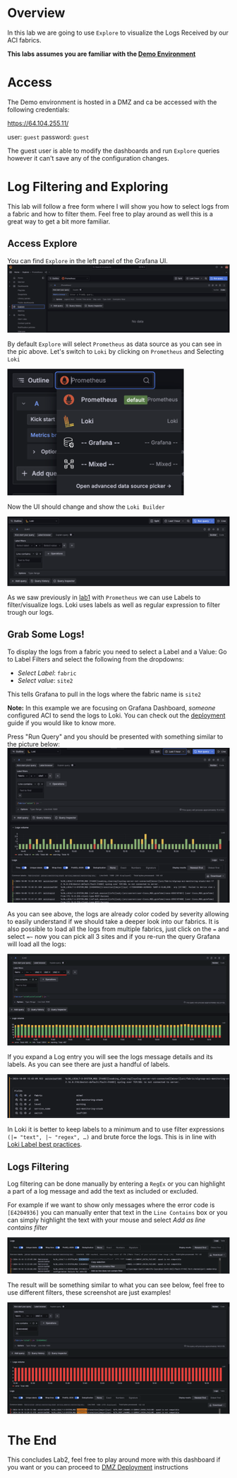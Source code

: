 # Overview 

In this lab we are going to use `Explore` to visualize the Logs Received by our ACI fabrics. 

**This labs assumes you are familiar with the [Demo Environment](../demo-environment.md)**

# Access 

The Demo environment is hosted in a DMZ and ca be accessed with the following credentials:

https://64.104.255.11/

user: `guest`
password: `guest`

The guest user is able to modify the dashboards and run `Explore` queries however it can't save any of the configuration changes. 

# Log Filtering and Exploring

This lab will follow a free form where I will show you how to select logs from a fabric and how to filter them. Feel free to play around as well this is a great way to get a bit more familiar. 

## Access Explore

You can find `Explore` in the left panel of the Grafana UI.
![alt text](images/lab2/explore.png)

By default `Explore` will select `Prometheus` as data source as you can see in the pic above. Let's switch to `Loki` by clicking on `Prometheus` and Selecting `Loki`

<img src=images/lab2/select-loki.png width="400"> 

Now the UI should change and show the `Loki Builder`

![alt text](images/lab2/loki-builder.png)

As we saw previously in [lab1](lab1.md) with `Prometheus` we can use Labels to filter/visualize logs. Loki uses labels as well as regular expression to filter trough our logs. 

## Grab Some Logs!

To display the logs from a fabric you need to select a Label and a Value:
Go to Label Filters and select the following from the dropdowns:

- *Select Label*: `fabric`
- *Select value*: `site2`
  
This tells Grafana to pull in the logs where the fabric name is `site2` 

**Note:** In this example we are focusing on Grafana Dashboard, *someone* configured ACI to send the logs to Loki.  You can check out the [deployment](../deployment.md#syslog-config) guide if you would like to know more.

Press "Run Query" and you should be presented with something similar to the picture below:
![alt text](images/lab2/logs-1.png)

As you can see above, the logs are already color coded by severity allowing to easily understand if we should take a deeper look into our fabrics.
It is also possible to load all the logs from multiple fabrics, just click on the `=` and select `=~` now you can pick all 3 sites and if you re-run the query Grafana will load all the logs:

![alt text](images/lab2/multi-fabric-logs.png)

If you expand a Log entry you will see the logs message details and its labels. As you can see there are just a handful of labels.

![alt text](images/lab2/log-details.png)

In Loki it is better to keep labels to a minimum and to use filter expressions `(|= "text", |~ "regex", …)` and brute force the logs. This is in line with [Loki Label best practices](https://grafana.com/docs/loki/latest/get-started/labels/bp-labels/).


## Logs Filtering

Log filtering can be done manually by entering a `RegEx` or you can highlight a part of a log message and add the text as included or excluded. 

For example if we want to show only messages where the error code is `[E4204936]` you can manually enter that text in the `Line Contains` box or you can simply highlight the text with your mouse and select *Add as line contains filter*

![alt text](images/lab2/ui-filter.png)

The result will be something similar to what you can see below, feel free to use different filters, these screenshot are just examples!

![alt text](images/lab2/ui-filter-result.png)

# The End
This concludes Lab2, feel free to play around more with this dashboard if you want or you can proceed to [DMZ Deployment](../LABDCN-2620/dmz-deploy.md) instructions